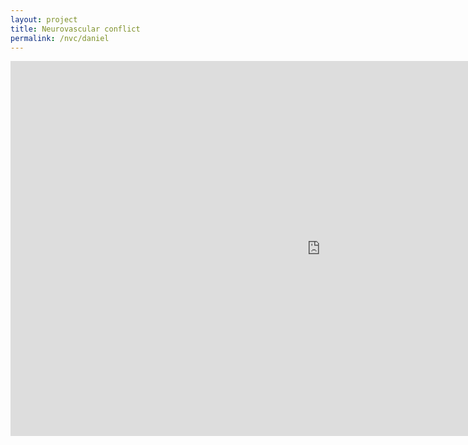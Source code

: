 ```yaml
---
layout: project
title: Neurovascular conflict
permalink: /nvc/daniel
---
```

<iframe src="https://docs.google.com/presentation/d/e/2PACX-1vT0Hmk4kLk6zVWqoAqyqjudAydylgqDULingfQKAeUKmJmXC7jqS2Lp6eLdtffJOE_I3KkdkFlGC1Cs/embed?start=false&loop=false&delayms=3000" frameborder="0" width="1980" height="1200" allowfullscreen="true" mozallowfullscreen="true" webkitallowfullscreen="true" style="-webkit-transform:scale(0.5);-moz-transform-scale(0.5);-moz-transform-origin: top left; -webkit-transform-origin: top left; -o-transform-origin: top left; -ms-transform-origin: top left; transform-origin: top left;"></iframe>
